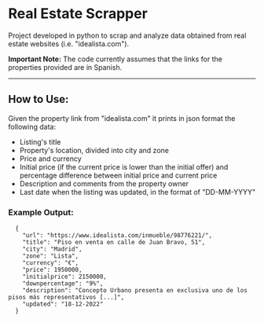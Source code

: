 # Real Estate Scrapper
Project developed in python to scrap and analyze data obtained from real estate websites (i.e. "idealista.com").

**Important Note:**
The code currently assumes that the links for the properties provided are in Spanish.

---

## How to Use:
Given the property link from "idealista.com" it prints in json format the following data:
- Listing's title
- Property's location, divided into city and zone
- Price and currency
- Initial price (if the current price is lower than the initial offer) and percentage difference between initial price and current price
- Description and comments from the property owner
- Last date when the listing was updated, in the format of "DD-MM-YYYY"

### Example Output:
```
  {
    "url": "https://www.idealista.com/inmueble/98776221/",
    "title": "Piso en venta en calle de Juan Bravo, 51",
    "city": "Madrid",
    "zone": "Lista",
    "currency": "€",
    "price": 1950000,
    "initialprice": 2150000,
    "downpercentage": "9%",
    "description": "Concepto Urbano presenta en exclusiva uno de los pisos más representativos [...]",
    "updated": "18-12-2022"
  }
```

